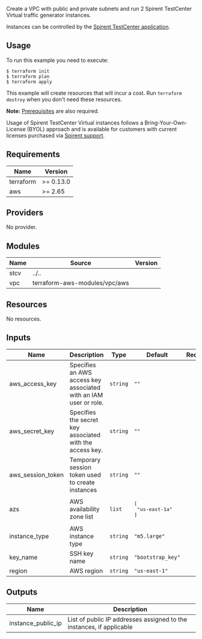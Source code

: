 
Create a VPC with public and private subnets and run 2 Spirent TestCenter Virtual traffic generator instances.

Instances can be controlled by the [Spirent TestCenter application](https://github.com/Spirent-terraform-Modules/terraform-aws-stc-gui).

## Usage

To run this example you need to execute:

    $ terraform init
    $ terraform plan
    $ terraform apply

This example will create resources that will incur a cost. Run `terraform destroy` when you don't need these resources.

**Note:** [Prerequisites](../../README.md#Prerequisites) are also required.


Usage of Spirent TestCenter Virtual instances follows a Bring-Your-Own-License (BYOL) approach and is available for customers with current licenses purchased via [Spirent support](https://support.spirent.com/SpirentCSC).

<!-- BEGINNING OF PRE-COMMIT-TERRAFORM DOCS HOOK -->
## Requirements

| Name | Version |
|------|---------|
| terraform | >= 0.13.0 |
| aws | >= 2.65 |

## Providers

No provider.

## Modules

| Name | Source | Version |
|------|--------|---------|
| stcv | ../.. |  |
| vpc | terraform-aws-modules/vpc/aws |  |

## Resources

No resources.

## Inputs

| Name | Description | Type | Default | Required |
|------|-------------|------|---------|:--------:|
| aws\_access\_key | Specifies an AWS access key associated with an IAM user or role. | `string` | `""` | no |
| aws\_secret\_key | Specifies the secret key associated with the access key. | `string` | `""` | no |
| aws\_session\_token | Temporary session token used to create instances | `string` | `""` | no |
| azs | AWS availability zone list | `list` | <pre>[<br>  "us-east-1a"<br>]</pre> | no |
| instance\_type | AWS instance type | `string` | `"m5.large"` | no |
| key\_name | SSH key name | `string` | `"bootstrap_key"` | no |
| region | AWS region | `string` | `"us-east-1"` | no |

## Outputs

| Name | Description |
|------|-------------|
| instance\_public\_ip | List of public IP addresses assigned to the instances, if applicable |
<!-- END OF PRE-COMMIT-TERRAFORM DOCS HOOK -->


